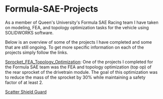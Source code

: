 # Formula-SAE-Projects
As a member of Queen's University's Formula SAE Racing team I have taken on modeling, FEA, and topology optimization tasks for the vehicle using SOLIDWORKS software.

Below is an overview of some of the projects I have completed and some that are still ongoing. To get more specific information on each of the projects simply follow the links.

[Sprocket_FEA_Topology_Optimization](./Sprocket_FEA_Topology_Optimization.md): One of the projects I completed for the Formula SAE team was the FEA and topology optimization (top op) of the rear sprocket of the drivetrain module. The goal of this optimization was to reduce the mass of the sprocket by 30% while maintaining a safety factor of at least 2.

[Scatter Shield Guard](./Scatter_Shield_Guard.md)


